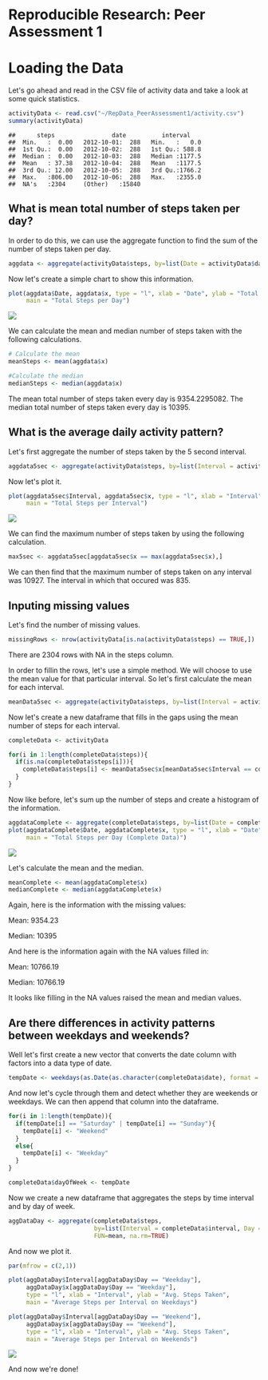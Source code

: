 # Reproducible Research: Peer Assessment 1



# Loading the Data

Let's go ahead and read in the CSV file of activity data and take a look at some quick statistics.


```r
activityData <- read.csv("~/RepData_PeerAssessment1/activity.csv")
summary(activityData)
```

```
##      steps                date          interval     
##  Min.   :  0.00   2012-10-01:  288   Min.   :   0.0  
##  1st Qu.:  0.00   2012-10-02:  288   1st Qu.: 588.8  
##  Median :  0.00   2012-10-03:  288   Median :1177.5  
##  Mean   : 37.38   2012-10-04:  288   Mean   :1177.5  
##  3rd Qu.: 12.00   2012-10-05:  288   3rd Qu.:1766.2  
##  Max.   :806.00   2012-10-06:  288   Max.   :2355.0  
##  NA's   :2304     (Other)   :15840
```

## What is mean total number of steps taken per day?

In order to do this, we can use the aggregate function to find the sum of the number of steps taken per day.


```r
aggdata <- aggregate(activityData$steps, by=list(Date = activityData$date), FUN=sum, na.rm=TRUE)
```

Now let's create a simple chart to show this information.


```r
plot(aggdata$Date, aggdata$x, type = "l", xlab = "Date", ylab = "Total Steps Taken", 
     main = "Total Steps per Day")
```

![](PA1_template_files/figure-html/unnamed-chunk-3-1.png) 

We can calculate the mean and median number of steps taken with the following calculations.


```r
# Calculate the mean
meanSteps <- mean(aggdata$x)

#Calculate the median
medianSteps <- median(aggdata$x)
```

The mean total number of steps taken every day is 9354.2295082.
The median total number of steps taken every day is 10395.

## What is the average daily activity pattern?

Let's first aggregate the number of steps taken by the 5 second interval.


```r
aggdata5sec <- aggregate(activityData$steps, by=list(Interval = activityData$interval), FUN=sum, na.rm=TRUE)
```

Now let's plot it.


```r
plot(aggdata5sec$Interval, aggdata5sec$x, type = "l", xlab = "Interval", ylab = "Total Steps Taken", 
     main = "Total Steps per Interval")
```

![](PA1_template_files/figure-html/unnamed-chunk-6-1.png) 

We can find the maximum number of steps taken by using the following calculation.


```r
max5sec <- aggdata5sec[aggdata5sec$x == max(aggdata5sec$x),]
```

We can then find that the maximum number of steps taken on any interval was 10927.
The interval in which that occured was 835.

## Inputing missing values

Let's find the number of missing values.


```r
missingRows <- nrow(activityData[is.na(activityData$steps) == TRUE,])
```

There are 2304 rows with NA in the steps column.

In order to fillin the rows, let's use a simple method. We will choose to use the mean value for that
particular interval. So let's first calculate the mean for each interval.


```r
meanData5sec <- aggregate(activityData$steps, by=list(Interval = activityData$interval), FUN=mean, na.rm=TRUE)
```

Now let's create a new dataframe that fills in the gaps using the mean number of steps for each interval.


```r
completeData <- activityData

for(i in 1:length(completeData$steps)){
  if(is.na(completeData$steps[i])){
    completeData$steps[i] <- meanData5sec$x[meanData5sec$Interval == completeData$interval[i]]
  }
}
```

Now like before, let's sum up the number of steps and create a histogram of the information.


```r
aggdataComplete <- aggregate(completeData$steps, by=list(Date = completeData$date), FUN=sum, na.rm=TRUE)
plot(aggdataComplete$Date, aggdataComplete$x, type = "l", xlab = "Date", ylab = "Total Steps Taken", 
     main = "Total Steps per Day (Complete Data)")
```

![](PA1_template_files/figure-html/unnamed-chunk-11-1.png) 

Let's calculate the mean and the median.


```r
meanComplete <- mean(aggdataComplete$x)
medianComplete <- median(aggdataComplete$x)
```

Again, here is the information with the missing values:

Mean: 9354.23

Median: 10395

And here is the information again with the NA values filled in:

Mean: 10766.19

Median: 10766.19

It looks like filling in the NA values raised the mean and median values.

## Are there differences in activity patterns between weekdays and weekends?

Well let's first create a new vector that converts the date column with factors into a data type of date.


```r
tempDate <- weekdays(as.Date(as.character(completeData$date), format = "%Y-%m-%d"))
```

And now let's cycle through them and detect whether they are weekends or weekdays. We can then
append that column into the dataframe.


```r
for(i in 1:length(tempDate)){
  if(tempDate[i] == "Saturday" | tempDate[i] == "Sunday"){
    tempDate[i] <- "Weekend"
  }
  else{
    tempDate[i] <- "Weekday"
  }
}

completeData$dayOfWeek <- tempDate
```

Now we create a new dataframe that aggregates the steps by time interval and by day of week.


```r
aggDataDay <- aggregate(completeData$steps, 
                        by=list(Interval = completeData$interval, Day = completeData$dayOfWeek),
                        FUN=mean, na.rm=TRUE)
```

And now we plot it.


```r
par(mfrow = c(2,1))

plot(aggDataDay$Interval[aggDataDay$Day == "Weekday"], 
     aggDataDay$x[aggDataDay$Day == "Weekday"], 
     type = "l", xlab = "Interval", ylab = "Avg. Steps Taken", 
     main = "Average Steps per Interval on Weekdays")

plot(aggDataDay$Interval[aggDataDay$Day == "Weekend"], 
     aggDataDay$x[aggDataDay$Day == "Weekend"], 
     type = "l", xlab = "Interval", ylab = "Avg. Steps Taken", 
     main = "Average Steps per Interval on Weekends")
```

![](PA1_template_files/figure-html/unnamed-chunk-16-1.png) 

And now we're done!
